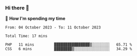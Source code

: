 ### Hi there 👋

🐛 **How I'm spending my time**
<!--START_SECTION:waka-->

```all_time
From: 04 October 2023 - To: 11 October 2023

Total Time: 17 mins

PHP   11 mins         ▓▓▓▓▓▓▓▓▓▓▓▓▓▓▓▓▒░░░░░░░░   65.71 %
CSS   6 mins          ▓▓▓▓▓▓▓▓▒░░░░░░░░░░░░░░░░   34.29 %
```

<!--END_SECTION:waka-->

<!--
**cugel2/cugel2** is a ✨ _special_ ✨ repository because its `README.md` (this file) appears on your GitHub profile.

Here are some ideas to get you started:

- 🔭 I’m currently working on ...
- 🌱 I’m currently learning ...
- 👯 I’m looking to collaborate on ...
- 🤔 I’m looking for help with ...
- 💬 Ask me about ...
- 📫 How to reach me: ...
- 😄 Pronouns: ...
- ⚡ Fun fact: ...
-->
